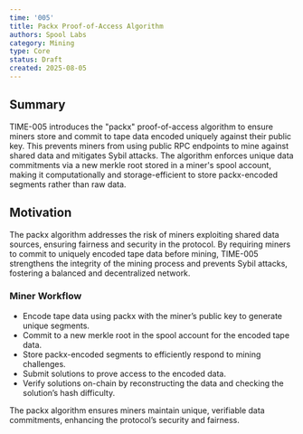 ```yaml
---
time: '005'
title: Packx Proof-of-Access Algorithm
authors: Spool Labs
category: Mining
type: Core
status: Draft
created: 2025-08-05
---
```


## Summary

TIME-005 introduces the "packx" proof-of-access algorithm to ensure miners store and commit to tape data encoded uniquely against their public key. This prevents miners from using public RPC endpoints to mine against shared data and mitigates Sybil attacks. The algorithm enforces unique data commitments via a new merkle root stored in a miner's spool account, making it computationally and storage-efficient to store packx-encoded segments rather than raw data.

## Motivation

The packx algorithm addresses the risk of miners exploiting shared data sources, ensuring fairness and security in the protocol. By requiring miners to commit to uniquely encoded tape data before mining, TIME-005 strengthens the integrity of the mining process and prevents Sybil attacks, fostering a balanced and decentralized network.


### Miner Workflow

* Encode tape data using packx with the miner’s public key to generate unique segments.
* Commit to a new merkle root in the spool account for the encoded tape data.
* Store packx-encoded segments to efficiently respond to mining challenges.
* Submit solutions to prove access to the encoded data.
* Verify solutions on-chain by reconstructing the data and checking the solution’s hash difficulty.

The packx algorithm ensures miners maintain unique, verifiable data commitments, enhancing the protocol’s security and fairness.
